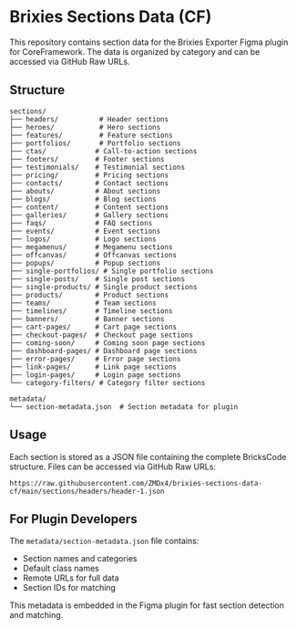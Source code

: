 # Brixies Sections Data (CF)

This repository contains section data for the Brixies Exporter Figma plugin for CoreFramework. The data is organized by category and can be accessed via GitHub Raw URLs.

## Structure

```
sections/
├── headers/          # Header sections
├── heroes/           # Hero sections  
├── features/         # Feature sections
├── portfolios/       # Portfolio sections
├── ctas/            # Call-to-action sections
├── footers/         # Footer sections
├── testimonials/    # Testimonial sections
├── pricing/         # Pricing sections
├── contacts/        # Contact sections
├── abouts/          # About sections
├── blogs/           # Blog sections
├── content/         # Content sections
├── galleries/       # Gallery sections
├── faqs/            # FAQ sections
├── events/          # Event sections
├── logos/           # Logo sections
├── megamenus/       # Megamenu sections
├── offcanvas/       # Offcanvas sections
├── popups/          # Popup sections
├── single-portfolios/ # Single portfolio sections
├── single-posts/    # Single post sections
├── single-products/ # Single product sections
├── products/        # Product sections
├── teams/           # Team sections
├── timelines/       # Timeline sections
├── banners/         # Banner sections
├── cart-pages/      # Cart page sections
├── checkout-pages/  # Checkout page sections
├── coming-soon/     # Coming soon page sections
├── dashboard-pages/ # Dashboard page sections
├── error-pages/     # Error page sections
├── link-pages/      # Link page sections
├── login-pages/     # Login page sections
└── category-filters/ # Category filter sections

metadata/
└── section-metadata.json  # Section metadata for plugin
```

## Usage

Each section is stored as a JSON file containing the complete BricksCode structure. Files can be accessed via GitHub Raw URLs:

```
https://raw.githubusercontent.com/ZMDx4/brixies-sections-data-cf/main/sections/headers/header-1.json
```

## For Plugin Developers

The `metadata/section-metadata.json` file contains:
- Section names and categories
- Default class names
- Remote URLs for full data
- Section IDs for matching

This metadata is embedded in the Figma plugin for fast section detection and matching. 
